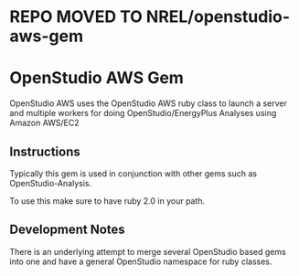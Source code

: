 # REPO MOVED TO NREL/openstudio-aws-gem

OpenStudio AWS Gem
==================

OpenStudio AWS uses the OpenStudio AWS ruby class to launch a server and multiple workers for doing 
OpenStudio/EnergyPlus Analyses using Amazon AWS/EC2

Instructions
------------

Typically this gem is used in conjunction with other gems such as OpenStudio-Analysis.

To use this make sure to have ruby 2.0 in your path.

Development Notes
-----------------

There is an underlying attempt to merge several OpenStudio based gems into one and have a general 
OpenStudio namespace for ruby classes.

